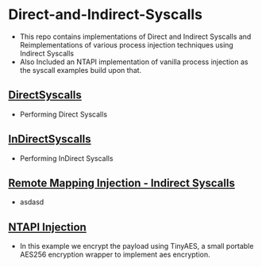 # Direct-and-Indirect-Syscalls

- This repo contains implementations of Direct and Indirect Syscalls and Reimplementations of various process injection techniques using Indirect Syscalls
- Also Included an NTAPI implementation of vanilla process injection as the syscall examples build upon that.

## [DirectSyscalls](https://github.com/trevorsaudi/Direct-and-Indirect-Syscalls/tree/main/DirectSyscalls)

- Performing Direct Syscalls

## [InDirectSyscalls](https://github.com/trevorsaudi/Direct-and-Indirect-Syscalls/tree/main/IndirectSyscalls)

- Performing InDirect Syscalls

## [Remote Mapping Injection - Indirect Syscalls](https://github.com/trevorsaudi/Direct-and-Indirect-Syscalls/tree/main/LocalMapping-Indirect)

- asdasd
  
## [NTAPI Injection](https://github.com/trevorsaudi/Direct-and-Indirect-Syscalls/tree/main/NTAPIInjection)

- In this example we encrypt the payload using TinyAES, a small portable AES256 encryption wrapper to implement aes encryption.

